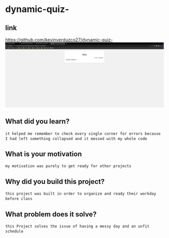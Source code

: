 # dynamic-quiz-
## link
https://github.com/kevinverduzco27/dynamic-quiz-
![unidentified object.](assests/screenshot(2).png)
## What did you learn? 
```
it helped me remember to check every single corner for errors because I had left something collapsed and it messed with my whole code 
```

## What is your motivation

```
my motivation was purely to get ready for other projects 
```

## Why did you build this project?

```
this project was built in order to organize and ready their workday before class
```

## What problem does it solve?

```
this Project solves the issue of having a messy day and an unfit schedule
```
